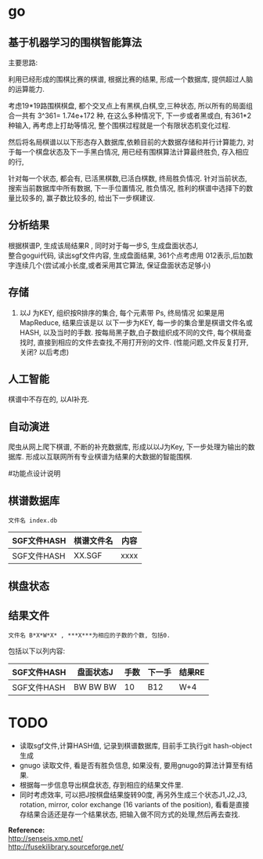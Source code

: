 # go

## 基于机器学习的围棋智能算法

主要思路:

利用已经形成的围棋比赛的棋谱,  根据比赛的结果, 形成一个数据库, 提供超过人脑的运算能力.

考虑19\*19路围棋棋盘, 都个交叉点上有黑棋,白棋,空,三种状态,  所以所有的局面组合一共有 3^361= 1.74e+172 种,  在这么多种情况下, 下一步或者黑或白, 有361*2 种输入, 再考虑上打劫等情况,  整个围棋过程就是一个有限状态机变化过程. 

然后将名局棋谱以以下形态存入数据库,依赖目前的大数据存储和并行计算能力,  对于每一个棋盘状态及下一手黑白情况, 用已经有围棋算法计算最终胜负, 存入相应的行, 

针对每一个状态, 都会有, 已活黑棋数,已活白棋数,  终局胜负情况.
针对当前状态, 搜索当前数据库中所有数据,  下一手位置情况, 胜负情况, 胜利的棋谱中选择下的数量比较多的, 赢子数比较多的, 给出下一步棋建议.

## 分析结果
 根据棋谱P, 生成该局结果R , 同时对于每一步S, 生成盘面状态J,  
 整合gogui代码,  读出sgf文件内容,  生成盘面结果,   361个点考虑用 012表示,后加数字连续几个(尝试减小长度,或者采用其它算法, 保证盘面状态足够小)

## 存储	 
1. 以J 为KEY, 组织按R排序的集合, 每个元素带 Ps,  终局情况
    如果是用MapReduce,  结果应该是以  以下一步为KEY,  每一步的集合里是棋谱文件名或HASH, 以及当时的手数.
	按每局黑子数,白子数组织成不同的文件, 每个棋局查找时, 直接到相应的文件去查找,不用打开别的文件. (性能问题,文件反复打开,关闭? 以后考虑)

## 人工智能
   棋谱中不存在的, 以AI补充.

## 自动演进
   爬虫从网上爬下棋谱, 不断的补充数据库, 形成以以J为Key, 下一步处理为输出的数据库. 形成以互联网所有专业棋谱为结果的大数据的智能围棋.

#功能点设计说明
## 棋谱数据库
	文件名 index.db

| SGF文件HASH | 棋谱文件名 | 内容  |
| ---------- | -------- |----- |
| SGF文件HASH | XX.SGF   | xxxx |
## 棋盘状态

## 结果文件
	文件名 B*X*W*X* , ***X***为相应的子数的个数, 包括0.
包括以下以列内容:    

| SGF文件HASH | 盘面状态J | 手数 | 下一手 | 结果RE |
| ---------- | -------- |-----| ----- | ----- |
| SGF文件HASH | BW BW BW | 10  | B12   | W+4 |

# TODO 
* 读取sgf文件,计算HASH值, 记录到棋谱数据库, 目前手工执行git hash-object生成
* gnugo 读取文件,  看是否有胜负信息, 如果没有, 要用gnugo的算法计算至有结果. 
* 根据每一步信息导出棋盘状态, 存到相应的结果文件里.
* 同时考虑效率, 可以把J按棋盘结果旋转90度, 再另外生成三个状态J1,J2,J3,    rotation, mirror, color exchange (16 variants of the position), 看看是直接存结果合适还是存一个结果状态,  把输入做不同方式的处理,然后再去查找.

**Reference:**  
http://senseis.xmp.net/  
http://fusekilibrary.sourceforge.net/